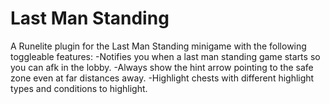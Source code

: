 # Last Man Standing
A Runelite plugin for the Last Man Standing minigame with the following toggleable features:
-Notifies you when a last man standing game starts so you can afk in the lobby.
-Always show the hint arrow pointing to the safe zone even at far distances away.
-Highlight chests with different highlight types and conditions to highlight.